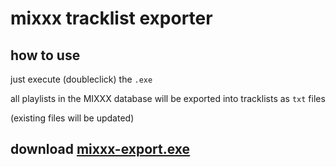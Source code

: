 # mixxx tracklist exporter

## how to use

just execute (doubleclick) the `.exe`

all playlists in the MIXXX database will be exported into tracklists as `txt` files

(existing files will be updated)

## download [mixxx-export.exe](https://github.com/NikkyAI/setlist-export/releases/download/nightly/mixxx-export.exe)
